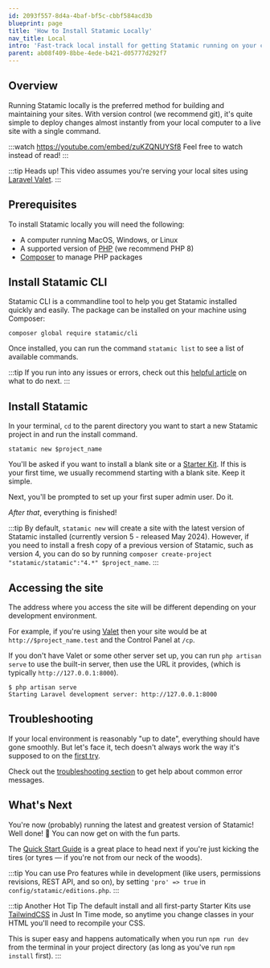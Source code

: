 ```yaml
---
id: 2093f557-8d4a-4baf-bf5c-cbbf584acd3b
blueprint: page
title: 'How to Install Statamic Locally'
nav_title: Local
intro: 'Fast-track local install for getting Statamic running on your computer or development machine.'
parent: ab08f409-8bbe-4ede-b421-d05777d292f7
---
```

## Overview

Running Statamic locally is the preferred method for building and maintaining your sites. With version control (we recommend git), it's quite simple to deploy changes almost instantly from your local computer to a live site with a single command.

:::watch https://youtube.com/embed/zuKZQNUYSf8
Feel free to watch instead of read!
:::

:::tip Heads up!
This video assumes you're serving your local sites using [Laravel Valet][valet].
:::

## Prerequisites

To install Statamic locally you will need the following:

- A computer running MacOS, Windows, or Linux
- A supported version of [PHP](https://php.net) (we recommend PHP 8)
- [Composer](https://getcomposer.org) to manage PHP packages

## Install Statamic CLI

Statamic CLI is a commandline tool to help you get Statamic installed quickly and easily. The package can be installed on your machine using Composer:

``` shell
composer global require statamic/cli
```

Once installed, you can run the command `statamic list` to see a list of available commands.

:::tip
If you run into any issues or errors, check out this [helpful article](/troubleshooting/fixing-issues-with-global-composer-packages) on what to do next.
:::

## Install Statamic
In your terminal, `cd` to the parent directory you want to start a new Statamic project in and run the install command.

``` shell
statamic new $project_name
```

You'll be asked if you want to install a blank site or a [Starter Kit](/starter-kits). If this is your first time, we usually recommend starting with a blank site. Keep it simple.

Next, you'll be prompted to set up your first super admin user. Do it.

_After that_, everything is finished!

:::tip
By default, `statamic new` will create a site with the latest version of Statamic installed (currently version 5 - released May 2024). However, if you need to install a fresh copy of a previous version of Statamic, such as version 4, you can do so by running `composer create-project "statamic/statamic":"4.*" $project_name`.
:::

## Accessing the site

The address where you access the site will be different depending on your development environment.

For example, if you're using [Valet][valet] then your site would be at `http://$project_name.test` and the Control Panel at `/cp`.

If you don't have Valet or some other server set up, you can run `php artisan serve` to use the built-in server, then use the URL it provides, (which is typically `http://127.0.0.1:8000`).

```cli
$ php artisan serve
Starting Laravel development server: http://127.0.0.1:8000
```

## Troubleshooting

If your local environment is reasonably "up to date", everything should have gone smoothly. But let's face it, tech doesn't always work the way it's supposed to on the [first try](https://www.youtube.com/watch?v=3KDnrGdpNZY).

Check out the [troubleshooting section](/troubleshooting) to get help about common error messages.

## What's Next

You're now (probably) running the latest and greatest version of Statamic! Well done! 🎉 You can now get on with the fun parts.

The [Quick Start Guide](/quick-start-guide) is a great place to head next if you're just kicking the tires (or tyres — if you're not from our neck of the woods).

:::tip
You can use Pro features while in development (like users, permissions revisions, REST API, and so on), by setting `'pro' => true` in `config/statamic/editions.php`.
:::

:::tip Another Hot Tip
The default install and all first-party Starter Kits use [TailwindCSS](https://tailwindcss.com/docs/just-in-time-mode) in Just In Time mode, so anytime you change classes in your HTML you'll need to recompile your CSS.

This is super easy and happens automatically when you run `npm run dev` from the terminal in your project directory (as long as you've run `npm install` first).
:::

[valet]: https://laravel.com/docs/valet

